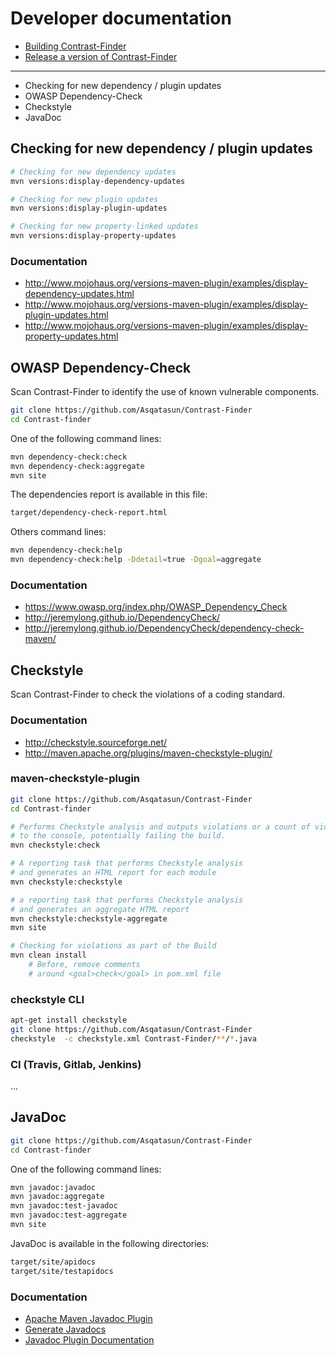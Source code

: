 #  Developer documentation 

* [Building Contrast-Finder](Build/README.md)
* [Release a version of Contrast-Finder](Release/README.md) 

-----
* Checking for new dependency / plugin updates
* OWASP Dependency-Check
* Checkstyle
* JavaDoc


## Checking for new dependency / plugin updates
```bash
# Checking for new dependency updates
mvn versions:display-dependency-updates 

# Checking for new plugin updates
mvn versions:display-plugin-updates  

# Checking for new property-linked updates
mvn versions:display-property-updates 
```

### Documentation
* http://www.mojohaus.org/versions-maven-plugin/examples/display-dependency-updates.html
* http://www.mojohaus.org/versions-maven-plugin/examples/display-plugin-updates.html
* http://www.mojohaus.org/versions-maven-plugin/examples/display-property-updates.html


##  OWASP Dependency-Check
Scan Contrast-Finder to identify the use of known vulnerable components. 

```bash
git clone https://github.com/Asqatasun/Contrast-Finder
cd Contrast-finder
```

One of the following command lines:
```bash
mvn dependency-check:check
mvn dependency-check:aggregate
mvn site
```

The dependencies report is available in this file:
```bash
target/dependency-check-report.html 
```

Others command lines:
```bash
mvn dependency-check:help
mvn dependency-check:help -Ddetail=true -Dgoal=aggregate 
```

### Documentation
* https://www.owasp.org/index.php/OWASP_Dependency_Check
* http://jeremylong.github.io/DependencyCheck/
* http://jeremylong.github.io/DependencyCheck/dependency-check-maven/


## Checkstyle
Scan Contrast-Finder to check the violations of a coding standard.

### Documentation
* http://checkstyle.sourceforge.net/
* http://maven.apache.org/plugins/maven-checkstyle-plugin/

### maven-checkstyle-plugin
```bash
git clone https://github.com/Asqatasun/Contrast-Finder
cd Contrast-finder

# Performs Checkstyle analysis and outputs violations or a count of violations
# to the console, potentially failing the build.
mvn checkstyle:check

# A reporting task that performs Checkstyle analysis 
# and generates an HTML report for each module
mvn checkstyle:checkstyle

# a reporting task that performs Checkstyle analysis
# and generates an aggregate HTML report 
mvn checkstyle:checkstyle-aggregate
mvn site

# Checking for violations as part of the Build
mvn clean install 
    # Before, remove comments 
    # around <goal>check</goal> in pom.xml file
```

### checkstyle CLI
```bash
apt-get install checkstyle
git clone https://github.com/Asqatasun/Contrast-Finder
checkstyle  -c checkstyle.xml Contrast-Finder/**/*.java 
```


### CI (Travis, Gitlab, Jenkins)
...



## JavaDoc

```bash
git clone https://github.com/Asqatasun/Contrast-Finder
cd Contrast-finder
```

One of the following command lines:
```bash
mvn javadoc:javadoc
mvn javadoc:aggregate
mvn javadoc:test-javadoc
mvn javadoc:test-aggregate 
mvn site
```

JavaDoc is available in the following directories:
```bash
target/site/apidocs
target/site/testapidocs
```

### Documentation
* [Apache Maven Javadoc Plugin](https://maven.apache.org/plugins/maven-javadoc-plugin/)
* [Generate Javadocs](https://maven.apache.org/plugins/maven-javadoc-plugin/usage.html)
* [Javadoc Plugin Documentation](https://maven.apache.org/plugins/maven-javadoc-plugin/javadoc-mojo.html)

